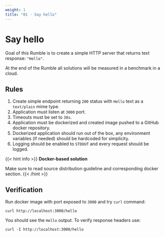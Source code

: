 ```yaml
---
weight: 1
title: "01 - Say hello"
---
```


# Say hello

Goal of this Rumble is to create a simple HTTP server that returns text response: `"Hello"`.

At the end of the Rumble all solutions will be measured in a benchmark in a cloud.

## Rules

1. Create simple endpoint returning `200` status with `Hello` text as a `text/plain` mime type.
2. Application must listen at `3000` port.
3. Timeouts must be set to `30s`.
4. Application must be dockerized and created image pushed to a GitHub docker repository.
5. Dockerized application should run out of the box, any environment variables (if needed) should be hardcoded for simplicity.
6. Logging should be enabled to `STDOUT` and every request should be logged.

{{< hint info >}}
**Docker-based solution**

Make sure to read source distribution guideline and corresponding docker section.
{{< /hint >}}

## Verification

Run docker image with port exposed to `3000` and try `curl` command:

```
curl http://localhost:3000/hello
```

You should see the `Hello` output.
To verify response headers use:

```
curl -I http://localhost:3000/hello
```
